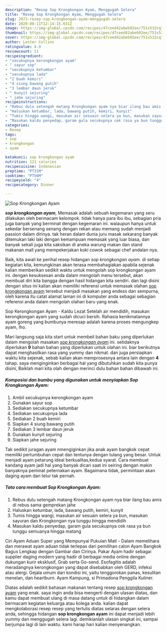 ```yaml
---
description: "Resep Sop Krongkongan Ayam, Menggugah Selera"
title: "Resep Sop Krongkongan Ayam, Menggugah Selera"
slug: 2073-resep-sop-krongkongan-ayam-menggugah-selera
date: 2020-08-11T12:14:15.631Z
image: https://img-global.cpcdn.com/recipes/47ceed42abeb92ee/751x532cq70/sop-krongkongan-ayam-foto-resep-utama.jpg
thumbnail: https://img-global.cpcdn.com/recipes/47ceed42abeb92ee/751x532cq70/sop-krongkongan-ayam-foto-resep-utama.jpg
cover: https://img-global.cpcdn.com/recipes/47ceed42abeb92ee/751x532cq70/sop-krongkongan-ayam-foto-resep-utama.jpg
author: Lester Collins
ratingvalue: 4.9
reviewcount: 11
recipeingredient:
- "secukupnya kerongkongan ayam"
- " sayur sop"
- "secukupnya ketumbar"
- "secukupnya lada"
- "2 buah kemiri"
- "4 siung bawang putih"
- "3 lembar daun jeruk"
- " kunyit sejuring"
- " jahe sejuring"
recipeinstructions:
- "Rebus dulu setengah matang Krongkongan ayam nya biar ilang bau amis di rebus sama gemprekan jahe"
- "Haluskan ketumbar, lada, bawang putih, kemiri, kunyit"
- "Tumis hingga wangi, masukan air sesuain selera ya bun, masukan sayuran dan Krongkongan nya tunggu hingga mendidih"
- "Masukan kaldu penyedap, garam gula secukupnya cek rasa ya bun tunggu semuanya hingga matang"
categories:
- Resep
tags:
- sop
- krongkongan
- ayam

katakunci: sop krongkongan ayam 
nutrition: 121 calories
recipecuisine: Indonesian
preptime: "PT31M"
cooktime: "PT56M"
recipeyield: "4"
recipecategory: Dinner

---
```



![Sop Krongkongan Ayam](https://img-global.cpcdn.com/recipes/47ceed42abeb92ee/751x532cq70/sop-krongkongan-ayam-foto-resep-utama.jpg)

<b><i>sop krongkongan ayam</i></b>, Memasak adalah sebuah kegemaran yang seru dilakukan oleh bermacam kelompok. tidak hanya para ibu ibu, sebagian pria juga banyak yang berminat dengan kegemaran ini. walaupun hanya untuk sekedar bersenang senang dengan rekan atau memang sudah menjadi passion dalam dirinya. tak heran dalam dunia juru masak sekarang banyak ditemukan laki laki dengan kemampuan memasak yang luar biasa, dan banyak sekali juga kita saksikan di aneka warung makan dan stand makanan mall yang mempekerjakan koki cowok sebagai chef andalan nya.

Baik, kita awali ke perihal resep hidangan <i>sop krongkongan ayam</i>. di setiap kegiatan kita, kemungkinan akan terasa membahagiakan apabila sejenak kalian memberikan sedikit waktu untuk mengolah sop krongkongan ayam ini. dengan kesuksesan anda dalam mengolah menu tersebut, akan membuat diri kita bangga dengan hasil hidangan kita sendiri. dan lagi disini dengan situs ini kalian akan memiliki referensi untuk memasak olahan <u>sop krongkongan ayam</u> tersebut menjadi masakan yang endess dan sempurna, oleh karena itu catat alamat laman ini di komputer anda sebagai sebagian referensi anda dalam mengolah olahan baru yang enak.

Sop Kerongkongan Ayam - Kaldu Lezat Setelah air mendidih, masukan kerongkongan ayam yang sudah dicuci bersih. Rahasia kenikmatannya ayam goreng yang bumbunya meresap adalah karena proses mengungkep ayam, lho.


Mari langsung saja kita start untuk membeli bahan baku yang diperlukan dalam mengolah masakan <u><i>sop krongkongan ayam</i></u> ini. setidaknya diperlukan <b>9</b> bahan bahan yang diperlukan untuk olahan ini. biar berikutnya dapat menghasilkan rasa yang yummy dan nikmat. dan juga persiapkan waktu kita sejenak, sebab kalian akan memprosesnya antara lain dengan <b>4</b> tahap. saya menginginkan berbagai hal yang dibutuhkan sudah kita punya disini, Baiklah mari kita olah dengan merinci dulu bahan bahan dibawah ini.

<!--inarticleads1-->

##### Komposisi dan bumbu yang digunakan untuk menyiapkan Sop Krongkongan Ayam:

1. Ambil secukupnya kerongkongan ayam
1. Gunakan  sayur sop
1. Sediakan secukupnya ketumbar
1. Sediakan secukupnya lada
1. Sediakan 2 buah kemiri
1. Siapkan 4 siung bawang putih
1. Sediakan 3 lembar daun jeruk
1. Gunakan  kunyit sejuring
1. Siapkan  jahe sejuring


Tak sedikit juragan ayam nmengiginkan jika anak ayam bangkok cepat memiliki pertumbuhan cepat dan tentunya dengan tulang yang besar. Untuk menjadi ayam petarung ideal berkualitas,kedua syarat. Cara membuat kandang ayam jadi hal yang banyak dicari saat ini seiring dengan makin banyaknya peminat peternakan ayam. Bagaimana tidak, permintaan akan daging ayam dan telur tak pernah. 

<!--inarticleads2-->

##### Tata cara membuat Sop Krongkongan Ayam:

1. Rebus dulu setengah matang Krongkongan ayam nya biar ilang bau amis di rebus sama gemprekan jahe
1. Haluskan ketumbar, lada, bawang putih, kemiri, kunyit
1. Tumis hingga wangi, masukan air sesuain selera ya bun, masukan sayuran dan Krongkongan nya tunggu hingga mendidih
1. Masukan kaldu penyedap, garam gula secukupnya cek rasa ya bun tunggu semuanya hingga matang


Ciri Ayam Aduan Super yang Mempunyai Pukulan Mati - Dalam memelihara dan merawat ayam aduan tidak terlepas dari pemilihan calon Ayam Bangkok Bagus Lengkap dengan Gambar dan Cirinya. Pakar Ayam hadir sebagai supplier daging modern yang hadir di berbagai media online dengan dukungan kurir eksklusif, Grab serta Go-send. Esofagitis adalah meradangnya kerongkongan yang dapat disebabkan oleh GERD, infeksi atau alergi. Gejala umum dari kondisi ini, yaitu tenggorokan panas, kesulitan menelan, dan heartburn. Ayam Kampung, si Primadona Penggila Kuliner. 

Diatas adalah sedikit bahasan makanan tentang resep <u>sop krongkongan ayam</u> yang enak. saya ingin anda bisa mengerti dengan ulasan diatas, dan kamu dapat membuat ulang di masa datang untuk di hidangkan dalam bermacam kegiatan keluarga atau kolega anda. kalian dapat mengkolaborasi resep resep yang tertulis diatas selaras dengan selera anda, sehingga hidangan <b>sop krongkongan ayam</b> ini dapat menjadi lebih yummy dan menggugah selera lagi. demikianlah ulasan singkat ini, sampai berjumpa lagi di lain waktu. kami harap hari kalian menyenangkan.
